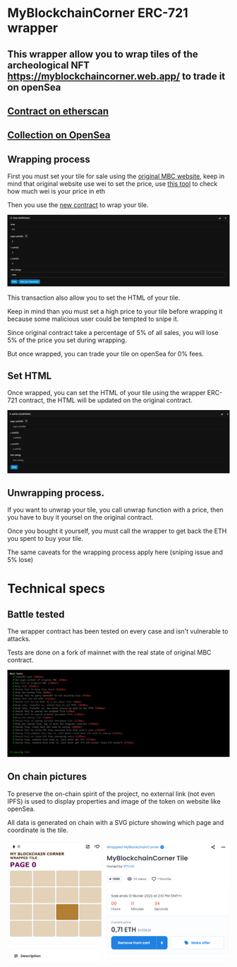 # MyBlockchainCorner ERC-721 wrapper
## This wrapper allow you to wrap tiles of the archeological NFT https://myblockchaincorner.web.app/ to trade it on openSea

## [Contract on etherscan](https://etherscan.io/address/0x090F1C3bB97591b03772994DC8964f8758cc8391)
## [Collection on OpenSea](https://opensea.io/collection/wrapped-myblockchaincorner)


## Wrapping process 

First you must set your tile for sale using the [original MBC website](https://myblockchaincorner.web.app/), keep in mind that original website use wei to set the price, use [this tool](https://etherscan.io/unitconverter) to check how much wei is your price in eth

Then you use the [new contract](https://etherscan.io/address/0x090F1C3bB97591b03772994DC8964f8758cc8391#writeContract) to wrap your tile. 

![alt text](./scanwrap.png "Tests")

This transaction also allow you to set the HTML of your tile.

Keep in mind than you must set a high price to your tile before wrapping it because some malicious user could be tempted to snipe it. 

Since original contract take a percentage of 5% of all sales, you will lose 5% of the price you set during wrapping. 

But once wrapped, you can trade your tile on openSea for 0% fees. 

## Set HTML 

Once wrapped, you can set the HTML of your tile using the wrapper ERC-721 contract, the HTML will be updated on the original contract. 

![alt text](./scanhtml.png "Tests")

## Unwrapping process. 

If you want to unwrap your tile, you call unwrap function with a price, then you have to buy it yoursel on the original contract.

Once you bought it yourself, you must call the wrapper to get back the ETH you spent to buy your tile.

The same caveats for the wrapping process apply here (sniping issue and 5% lose)

# Technical specs 

## Battle tested
The wrapper contract has been tested on every case and isn't vulnerable to attacks.

Tests are done on a fork of mainnet with the real state of original MBC contract.

![alt text](./tests.PNG "Tests")

## On chain pictures
To preserve the on-chain spirit of the project, no external link (not even IPFS) is used to display properties and image of the token on website like openSea. 

All data is generated on chain with a SVG picture showing which page and coordinate is the tile.

![alt text](./openSea.PNG "Tests")
